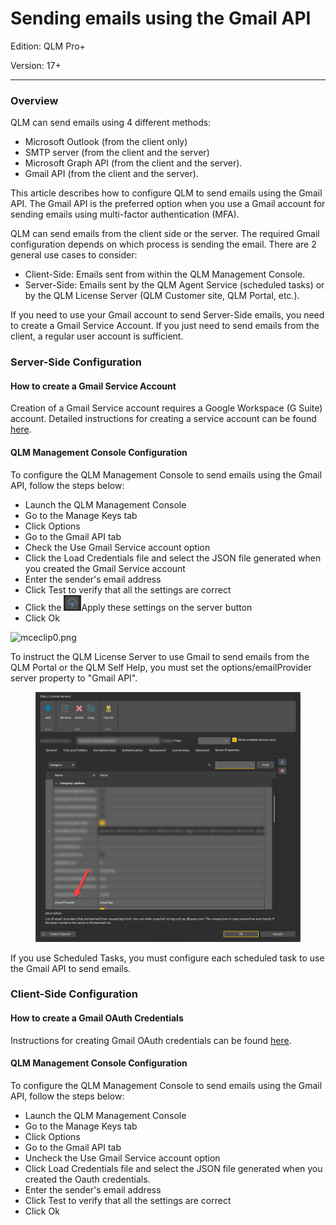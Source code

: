 # Sending emails using the Gmail API

Edition: QLM Pro+

Version: 17+

***

### Overview

QLM can send emails using 4 different methods:

* Microsoft Outlook (from the client only)
* SMTP server (from the client and the server)
* Microsoft Graph API (from the client and the server).
* Gmail API (from the client and the server).

This article describes how to configure QLM to send emails using the Gmail API. The Gmail API is the preferred option when you use a Gmail account for sending emails using multi-factor authentication (MFA).

QLM can send emails from the client side or the server. The required Gmail configuration depends on which process is sending the email. There are 2 general use cases to consider:

* Client-Side: Emails sent from within the QLM Management Console.
* Server-Side: Emails sent by the QLM Agent Service (scheduled tasks) or by the QLM License Server (QLM Customer site, QLM Portal, etc.).

If you need to use your Gmail account to send Server-Side emails, you need to create a Gmail Service Account.  If you just need to send emails from the client, a regular user account is sufficient.&#x20;

### Server-Side Configuration

#### How to create a Gmail Service Account

Creation of a Gmail Service account requires a Google Workspace (G Suite) account. Detailed instructions for creating a service account can be found [here](./#how-to-create-a-gmail-service-account).

#### QLM Management Console Configuration

To configure the QLM Management Console to send emails using the Gmail API, follow the steps below:

* Launch the QLM Management Console
* Go to the Manage Keys tab
* Click Options
* Go to the Gmail API tab
* Check the Use Gmail Service account option
* Click the Load Credentials file and select the JSON file generated when you created the Gmail Service account
* Enter the sender's email address
* Click Test to verify that all the settings are correct
* Click the ![](<../../../.gitbook/assets/image (27).png>)Apply these settings on the server button
* Click Ok

![mceclip0.png](https://support.soraco.co/hc/article\_attachments/12909477519892)

To instruct the QLM License Server to use Gmail to send emails from the QLM Portal or the QLM Self Help, you must set the options/emailProvider server property to "Gmail API".

<figure><img src="../../../.gitbook/assets/image (28).png" alt=""><figcaption></figcaption></figure>



If you use Scheduled Tasks, you must configure each scheduled task to use the Gmail API to send emails.

### Client-Side Configuration

#### How to create a Gmail OAuth Credentials

Instructions for creating Gmail OAuth credentials can be found [here](./#how-to-create-a-gmail-oauth-credentials).

#### QLM Management Console Configuration

To configure the QLM Management Console to send emails using the Gmail API, follow the steps below:

* Launch the QLM Management Console
* Go to the Manage Keys tab
* Click Options
* Go to the Gmail API tab
* Uncheck the Use Gmail Service account option
* Click Load Credentials file and select the JSON file generated when you created the Oauth credentials.
* Enter the sender's email address
* Click Test to verify that all the settings are correct
* Click Ok
